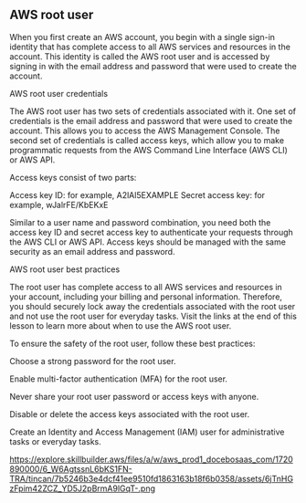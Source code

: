 ## AWS root user

When you first create an AWS account, you begin with a single sign-in identity that has complete access to all AWS services and resources in the account. This identity is called the AWS root user and is accessed by signing in with the email address and password that were used to create the account. 

AWS root user credentials

The AWS root user has two sets of credentials associated with it. One set of credentials is the email address and password that were used to create the account. This allows you to access the AWS Management Console. The second set of credentials is called access keys, which allow you to make programmatic requests from the AWS Command Line Interface (AWS CLI) or AWS API.

Access keys consist of two parts:

Access key ID: for example, A2lAl5EXAMPLE
Secret access key: for example, wJalrFE/KbEKxE

Similar to a user name and password combination, you need both the access key ID and secret access key to authenticate your requests through the AWS CLI or AWS API. Access keys should be managed with the same security as an email address and password.

AWS root user best practices

The root user has complete access to all AWS services and resources in your account, including your billing and personal information. Therefore, you should securely lock away the credentials associated with the root user and not use the root user for everyday tasks. Visit the links at the end of this lesson to learn more about when to use the AWS root user.

To ensure the safety of the root user, follow these best practices:


Choose a strong password for the root user.


Enable multi-factor authentication (MFA) for the root user.


Never share your root user password or access keys with anyone.


Disable or delete the access keys associated with the root user.


Create an Identity and Access Management (IAM) user for administrative tasks or everyday tasks.

https://explore.skillbuilder.aws/files/a/w/aws_prod1_docebosaas_com/1720890000/6_W6AgtssnL6bKS1FN-TRA/tincan/7b5246b3e4dcf41ee9510fd1863163b18f6b0358/assets/6jTnHGzFpim42ZCZ_YD5J2pBrmA9lGqT-.png